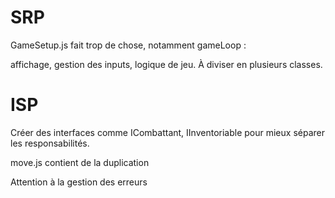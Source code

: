 # SRP
GameSetup.js fait trop de chose, notamment gameLoop :

affichage, gestion des inputs, logique de jeu. À diviser en plusieurs classes.

# ISP
Créer des interfaces comme ICombattant, IInventoriable pour mieux séparer les responsabilités.

move.js contient de la duplication

Attention à la gestion des erreurs
